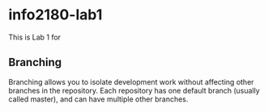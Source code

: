 # info2180-lab1
This is Lab 1 for <David Blair>


## Branching
Branching allows you to isolate development work without
affecting other branches in the repository. Each repository
has one default branch (usually called master), and can have
multiple other branches.